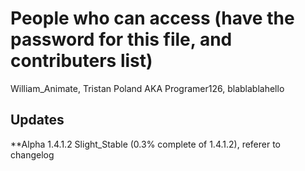 # People who can access (have the password for this file, and contributers list)

William_Animate, Tristan Poland AKA Programer126, blablablahello

## Updates
**Alpha 1.4.1.2 Slight_Stable (0.3% complete of 1.4.1.2), referer to changelog
